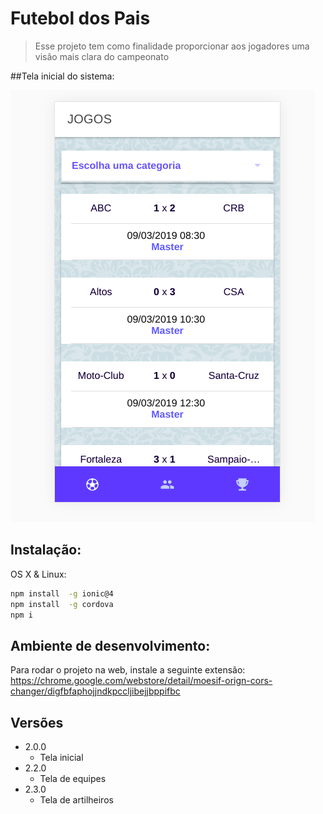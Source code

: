 
# Futebol dos Pais

> Esse projeto tem como finalidade proporcionar aos jogadores uma visão mais clara do campeonato

##Tela inicial do sistema:

![](header.png)

## Instalação:

OS X & Linux:

```sh
npm install  -g ionic@4
npm install  -g cordova
npm i
```

## Ambiente de desenvolvimento:

Para rodar o projeto na web, instale a seguinte extensão:
https://chrome.google.com/webstore/detail/moesif-orign-cors-changer/digfbfaphojjndkpccljibejjbppifbc


## Versões

* 2.0.0
    * Tela inicial
* 2.2.0
    * Tela de equipes
* 2.3.0
    * Tela de artilheiros

